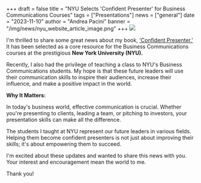 +++
draft = false
title = "NYU Selects 'Confident Presenter' for Business Communications Courses"
tags = ["Presentations"]
news = ["general"]
date = "2023-11-10"
author = "Andrea Pacini"
banner = "/img/news/nyu_website_article_image.png"
+++
![](/img/news/nyu_website_article_image.png)

I'm thrilled to share some great news about my book, ['Confident Presenter.'](https://a.co/d/3KOcaeD) It has been selected as a core resource for the Business Communications courses at the prestigious **New York University (NYU).** 



Recently, I also had the privilege of teaching a class to NYU's Business Communications students. My hope is that these future leaders will use their communication skills to inspire their audiences, increase their influence, and make a positive impact in the world. 



**Why It Matters:**



In today's business world, effective communication is crucial. Whether you're presenting to clients, leading a team, or pitching to investors, your presentation skills can make all the difference.



The students I taught at NYU represent our future leaders in various fields. Helping them become confident presenters is not just about improving their skills; it's about empowering them to succeed.



I'm excited about these updates and wanted to share this news with you. Your interest and encouragement mean the world to me.



Thank you!